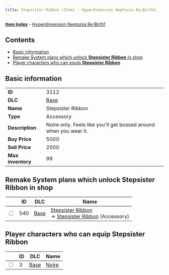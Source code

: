 ```yaml
---
title: Stepsister Ribbon (Item) - Hyperdimension Neptunia Re;Birth1
---
```


[**Item Index**](/neptunia/rb1/item/index.html) - [Hyperdimension Neptunia Re;Birth1](/neptunia/rb1)

## Contents

- [Basic information](#basic-information)
- [Remake System plans which unlock **Stepsister Ribbon** in shop](#remake-system-plans-which-unlock-stepsister-ribbon-in-shop)
- [Player characters who can equip **Stepsister Ribbon**](#player-characters-who-can-equip-stepsister-ribbon)
## Basic information

|   |   |
| -- | -- |
| **ID** | 3112 |
| **DLC** | [Base](/neptunia/rb1/dlc/1-base.html) |
| **Name** | Stepsister Ribbon |
| **Type** | Accessory |
| **Description** | Noire only. Feels like you'll get bossed around when you wear it. |
| **Buy Price** | 5000 |
| **Sell Price** | 2500 |
| **Max inventory** | 99 |


## Remake System plans which unlock **Stepsister Ribbon** in shop

|    | ID | DLC | Name |
| -- | -- | --- | ---- |
| <input type="checkbox" id="rb1-remake-1-540" class="trackbox" /> | 540 | [Base](/neptunia/rb1/dlc/1-base.html) | [Stepsister Ribbon](/neptunia/rb1/remake/1-540-stepsister-ribbon.html)<br /> → [Stepsister Ribbon](/neptunia/rb1/item/1-3112-stepsister-ribbon.html) (Accessory) |


## Player characters who can equip **Stepsister Ribbon**

|    | ID | DLC | Name |
| -- | -- | --- | ---- |
| <input type="checkbox" id="rb1-player-1-3" class="trackbox" /> | 3 | [Base](/neptunia/rb1/dlc/1-base.html) | [Noire](/neptunia/rb1/player/1-3-noire.html) |
